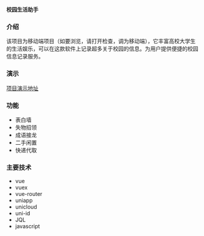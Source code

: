  **校园生活助手**
### 介绍
该项目为移动端项目（如要浏览，请打开检查，调为移动端），它丰富高校大学生的生活娱乐，可以在这款软件上记录超多关于校园的信息。为用户提供便捷的校园信息记录服务。
### 演示 
[项目演示地址](http://static-ab7b047f-4f41-46b9-b4be-f60dc317037a.bspapp.com)
### 功能
- 表白墙
- 失物招领
- 成语接龙
- 二手闲置
- 快递代取
 

### 主要技术
- vue
- vuex
- vue-router
- uniapp
- unicloud
- uni-id
- JQL
- javascript
 
